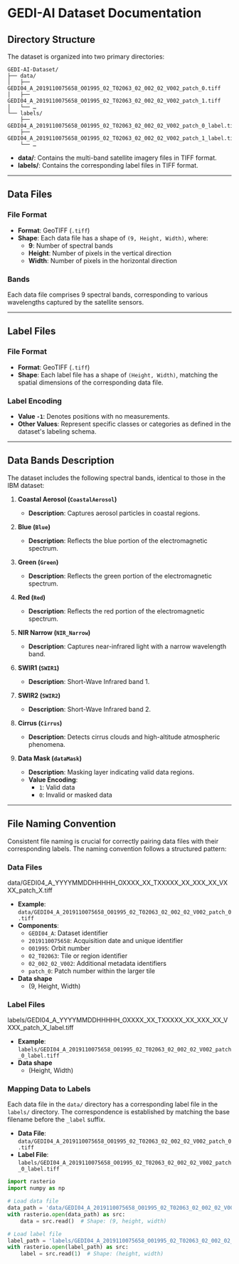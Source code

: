 # GEDI-AI Dataset Documentation




## Directory Structure

The dataset is organized into two primary directories:
```
GEDI-AI-Dataset/
├── data/
│   ├── GEDI04_A_2019110075658_O01995_02_T02063_02_002_02_V002_patch_0.tiff
│   ├── GEDI04_A_2019110075658_O01995_02_T02063_02_002_02_V002_patch_1.tiff
│   └── …
└── labels/
    ├── GEDI04_A_2019110075658_O01995_02_T02063_02_002_02_V002_patch_0_label.tiff
    ├── GEDI04_A_2019110075658_O01995_02_T02063_02_002_02_V002_patch_1_label.tiff
    └── …
```

- **data/**: Contains the multi-band satellite imagery files in TIFF format.
- **labels/**: Contains the corresponding label files in TIFF format.

---

## Data Files

### File Format
- **Format**: GeoTIFF (`.tiff`)
- **Shape**: Each data file has a shape of `(9, Height, Width)`, where:
  - **9**: Number of spectral bands
  - **Height**: Number of pixels in the vertical direction
  - **Width**: Number of pixels in the horizontal direction

### Bands
Each data file comprises 9 spectral bands, corresponding to various wavelengths captured by the satellite sensors.

---

## Label Files

### File Format
- **Format**: GeoTIFF (`.tiff`)
- **Shape**: Each label file has a shape of `(Height, Width)`, matching the spatial dimensions of the corresponding data file.

### Label Encoding
- **Value `-1`**: Denotes positions with no measurements.
- **Other Values**: Represent specific classes or categories as defined in the dataset's labeling schema.

---

## Data Bands Description

The dataset includes the following spectral bands, identical to those in the IBM dataset:

1. **Coastal Aerosol (`CoastalAerosol`)**
   - **Description**: Captures aerosol particles in coastal regions.

2. **Blue (`Blue`)**
   - **Description**: Reflects the blue portion of the electromagnetic spectrum.

3. **Green (`Green`)**
   - **Description**: Reflects the green portion of the electromagnetic spectrum.

4. **Red (`Red`)**
   - **Description**: Reflects the red portion of the electromagnetic spectrum.

5. **NIR Narrow (`NIR_Narrow`)**
   - **Description**: Captures near-infrared light with a narrow wavelength band.

6. **SWIR1 (`SWIR1`)**
   - **Description**: Short-Wave Infrared band 1.

7. **SWIR2 (`SWIR2`)**
   - **Description**: Short-Wave Infrared band 2.

8. **Cirrus (`Cirrus`)**
   - **Description**: Detects cirrus clouds and high-altitude atmospheric phenomena.

9. **Data Mask (`dataMask`)**
   - **Description**: Masking layer indicating valid data regions.
   - **Value Encoding**:
     - `1`: Valid data
     - `0`: Invalid or masked data

---

## File Naming Convention

Consistent file naming is crucial for correctly pairing data files with their corresponding labels. The naming convention follows a structured pattern:

### Data Files
data/GEDI04_A_YYYYMMDDHHHHH_OXXXX_XX_TXXXXX_XX_XXX_XX_VXXX_patch_X.tiff
- **Example**: `data/GEDI04_A_2019110075658_O01995_02_T02063_02_002_02_V002_patch_0.tiff`
- **Components**:
  - `GEDI04_A`: Dataset identifier
  - `2019110075658`: Acquisition date and unique identifier
  - `O01995`: Orbit number
  - `02_T02063`: Tile or region identifier
  - `02_002_02_V002`: Additional metadata identifiers
  - `patch_0`: Patch number within the larger tile
- **Data shape**
    - (9, Height, Width)
### Label Files
labels/GEDI04_A_YYYYMMDDHHHHH_OXXXX_XX_TXXXXX_XX_XXX_XX_VXXX_patch_X_label.tiff
- **Example**: `labels/GEDI04_A_2019110075658_O01995_02_T02063_02_002_02_V002_patch_0_label.tiff`
- **Data shape**
    - (Height, Width)
### Mapping Data to Labels

Each data file in the `data/` directory has a corresponding label file in the `labels/` directory. The correspondence is established by matching the base filename before the `_label` suffix.

- **Data File**: `data/GEDI04_A_2019110075658_O01995_02_T02063_02_002_02_V002_patch_0.tiff`
- **Label File**: `labels/GEDI04_A_2019110075658_O01995_02_T02063_02_002_02_V002_patch_0_label.tiff`


```python
import rasterio
import numpy as np

# Load data file
data_path = 'data/GEDI04_A_2019110075658_O01995_02_T02063_02_002_02_V002_patch_0.tiff'
with rasterio.open(data_path) as src:
    data = src.read()  # Shape: (9, height, width)

# Load label file
label_path = 'labels/GEDI04_A_2019110075658_O01995_02_T02063_02_002_02_V002_patch_0_label.tiff'
with rasterio.open(label_path) as src:
    label = src.read(1)  # Shape: (height, width)
